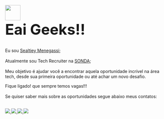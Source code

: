 <div style="display: inline_block;">
  <img src="https://github.githubassets.com/images/mona-whisper.gif" style="display: block;opacity: 1;width: 50px;">
    <strong style="font-size: xxx-large !important;" >Eai Geeks!!</strong>
</div>

<br>

Eu sou [Sealtiey Menegassi](https://www.linkedin.com/in/sealtieymenegassi//);
<br> <br> 
Atualmente sou Tech Recruiter na [SONDA](https://www.linkedin.com/company/sonda/mycompany/verification/);
<br><br>
Meu objetivo é ajudar você a encontrar aquela oportunidade incrível na área tech, desde sua primeira oportunidade ou até achar um novo desafio.

Fique ligado! que sempre temos vagas!!!
<br>
<br>Se quiser saber mais sobre as oportunidades segue abaixo meus contatos:
  
  <br>

<div> 

  
  <a href="https://discord.gg/Aa4ybmmw" target="_blank">
    <img src="https://img.shields.io/badge/Discord-7289DA?style=for-the-badge&logo=discord&logoColor=white" target="_blank">
  </a>
  
  <a href="sealtieytechrecruiter@gmail.com">
    <img src="https://img.shields.io/badge/-Gmail-%23333?style=for-the-badge&logo=gmail&logoColor=white" target="_blank">
  </a>
  
  <a href="https://www.linkedin.com/company/sonda/mycompany/verification//" target="_blank">
    <img src="https://img.shields.io/badge/-LinkedIn-%230077B5?style=for-the-badge&logo=linkedin&logoColor=white" target="_blank">
  </a> 
  
   <a href="https://wa.me/5543988381449" target="_blank">
   <img src="https://img.shields.io/badge/WhatsApp-25D366?style=for-the-badge&logo=whatsapp&logoColor=white" target="_blank">
  </a> 
 
</div>
